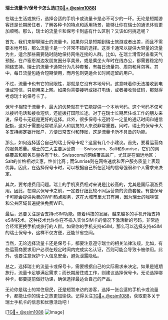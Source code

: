 **瑞士流量卡/保号卡怎么选[[TG💪+ @esim1088](https://t.me/s/esim1088)]**

在瑞士生活或旅行，选择合适的手机卡或流量卡是必不可少的一环。无论是短期游客还是长期居住者，了解各种卡的特点和适用场景，能够让你在瑞士的通讯体验更加顺畅。那么，瑞士的流量卡和保号卡到底有什么区别？又该如何挑选呢？

首先，我们来聊聊瑞士的流量卡。如果你只是短期到瑞士旅游或者出差，而且不需要本地号码，那么流量卡是一个非常不错的选择。这类卡通常以提供大容量的流量为主，适合那些需要随时随地保持网络连接的人群。比如，在瑞士滑雪时查看天气预报，在卢塞恩湖边发朋友圈分享美景，或是乘坐火车时在线办公，都需要稳定的网络支持。瑞士的流量卡通常分为几种套餐，有每日流量包、周包和月包等。其中，每日流量包适合短期使用，而月包则更适合长时间逗留的用户。

不过，流量卡也有它的局限性，那就是它没有本地号码。这意味着你无法接收到电话或短信，只能用来上网。如果你需要接听或拨打电话，或者接收验证码，那就得考虑瑞士的保号卡了。

保号卡相较于流量卡，最大的优势就在于它能提供一个本地号码。这个号码不仅可以接听电话和接收短信，还能拨打国际长途。对于在瑞士长期居住或工作的朋友来说，保号卡无疑是更好的选择。此外，很多保号卡还附带一定量的通话时间和短信配额，这对于需要经常联系家人和朋友的人来说非常重要。同时，瑞士的保号卡大多支持绑定银行账户，方便日常支付和转账，这是流量卡所不具备的功能。

那么，如何选择适合自己的瑞士保号卡呢？这里有几个小建议。首先，要看运营商的服务质量。瑞士的三大主要运营商——Swisscom、Salt和Sunrise，它们的网络覆盖和服务质量各有千秋。Swisscom的网络覆盖最广，尤其是在偏远地区；Salt的价格相对实惠，性价比高；而Sunrise则在网络速度和客户服务质量上表现优异。因此，在选择保号卡时，可以根据自己所在区域的信号强弱和个人需求来决定。

其次，要考虑费用问题。瑞士的手机资费相对来说是比较高的，尤其是国际漫游费用。因此，在购买保号卡之前，一定要仔细比较不同运营商的资费套餐。有些保号卡可能会提供免费的WiFi热点服务，这在大城市里尤其有用，因为瑞士的咖啡馆和公共区域普遍提供免费WiFi。

最后，还要关注是否支持eSIM功能。随着科技的发展，越来越多的手机开始支持eSIM技术。这种技术允许你在不插入实体SIM卡的情况下激活新的号码，非常适合经常更换手机或旅行的人群。如果你的手机支持eSIM，那么可以选择支持eSIM的瑞士保号卡，这样不仅方便，还能节省空间。

当然，无论选择流量卡还是保号卡，都要注意遵守瑞士的相关法律法规。比如，有些运营商要求用户必须在规定时间内完成实名认证，否则可能会导致卡被停用。此外，也要注意保护个人信息安全，避免泄露隐私。

总之，选择瑞士的流量卡或保号卡，需要根据自己的实际需求来决定。如果是短期旅行，流量卡足够满足需求；而长期居住或工作，则建议选择保号卡。无论选择哪种卡，都要提前做好功课，确保选择最适合自己的产品。

无论你是瑞士的常住居民，还是短暂来访的游客，选择一张合适的手机卡或流量卡，都能让你的瑞士之旅更加愉快。记得关注[TG💪+ @esim1088](https://t.me/s/esim1088)，获取更多关于瑞士手机卡的信息和优惠活动吧！

[[TG💪+ @esim1088](https://t.me/s/esim1088) ![Image](https://i.postimg.cc/4NQfJmqS/Snipaste-2025-05-13-00-14-12.png)]